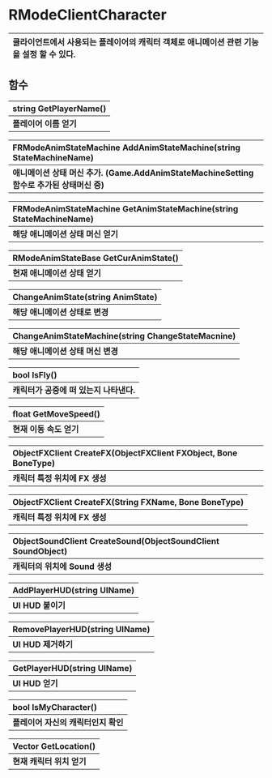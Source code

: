 # **RModeClientCharacter**

| **클라이언트에서 사용되는 플레이어의 캐릭터 객체로 애니메이션 관련 기능을 설정 할 수 있다.** |
| :--- |
## **함수**

| **string GetPlayerName()** |
| :--- |
| **플레이어 이름 얻기** |

| **FRModeAnimStateMachine AddAnimStateMachine(string StateMachineName)** |
| :--- |
| **애니메이션 상태 머신 추가. (Game.AddAnimStateMachineSetting 함수로 추가된 상태머신 중)** |

| **FRModeAnimStateMachine GetAnimStateMachine(string StateMachineName)** |
| :--- |
| **해당 애니메이션 상태 머신 얻기** |

| **RModeAnimStateBase GetCurAnimState()** |
| :--- |
| **현재 애니메이션 상태 얻기** |

| **ChangeAnimState(string AnimState)** |
| :--- |
| **해당 애니메이션 상태로 변경** |

| **ChangeAnimStateMachine(string ChangeStateMacnine)** |
| :--- |
| **해당 애니메이션 상태 머신 변경** |

| **bool IsFly()** |
| :--- |
| **캐릭터가 공중에 떠 있는지 나타낸다.** |

| **float GetMoveSpeed()** |
| :--- |
| **현재 이동 속도 얻기** |

| **ObjectFXClient CreateFX(ObjectFXClient FXObject, Bone BoneType)** |
| :--- |
| **캐릭터 특정 위치에 FX 생성** |

| **ObjectFXClient CreateFX(String FXName, Bone BoneType)** |
| :--- |
| **캐릭터 특정 위치에 FX 생성** |

| **ObjectSoundClient CreateSound(ObjectSoundClient SoundObject)** |
| :--- |
| **캐릭터의 위치에 Sound 생성** |

| **AddPlayerHUD(string UIName)** |
| :--- |
| **UI HUD 붙이기** |

| **RemovePlayerHUD(string UIName)** |
| :--- |
| **UI HUD 제거하기** |

| **GetPlayerHUD(string UIName)** |
| :--- |
| **UI HUD 얻기** |

| **bool IsMyCharacter()** |
| :--- |
| **플레이어 자신의 캐릭터인지 확인** |

| **Vector GetLocation()** |
| :--- |
| **현재 캐릭터 위치 얻기** |


